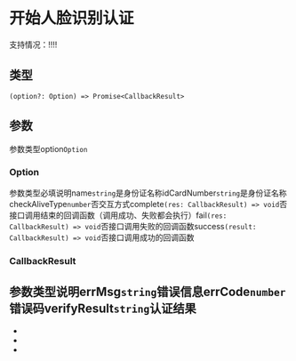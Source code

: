 # 开始人脸识别认证
支持情况：!!!!
## 类型[​](startFacialRecognitionVerify.html#类型)
```tsx
(option?: Option) => Promise<CallbackResult>
```

## 参数[​](startFacialRecognitionVerify.html#参数)
参数类型option`Option`
### Option[​](startFacialRecognitionVerify.html#option)
参数类型必填说明name`string`是身份证名称idCardNumber`string`是身份证名称checkAliveType`number`否交互方式complete`(res: CallbackResult) => void`否接口调用结束的回调函数（调用成功、失败都会执行）fail`(res: CallbackResult) => void`否接口调用失败的回调函数success`(result: CallbackResult) => void`否接口调用成功的回调函数
### CallbackResult[​](startFacialRecognitionVerify.html#callbackresult)
参数类型说明errMsg`string`错误信息errCode`number`错误码verifyResult`string`认证结果
- 
- 

- 
-
